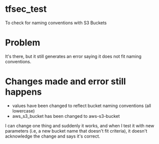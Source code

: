 # tfsec_test
To check for naming conventions with S3 Buckets

# Problem
It's there, but it still generates an error saying it does not fit naming conventions.
# Changes made and error still happens
- values have been changed to reflect bucket naming conventions (all lowercase)
- aws_s3_bucket has been changed to aws-s3-bucket

 I can change one thing and suddenly it works, and when I test it with new parameters (i.e, a new bucket name that doesn't fit criteria), it doesn't acknowledge the change and says it's correct.

